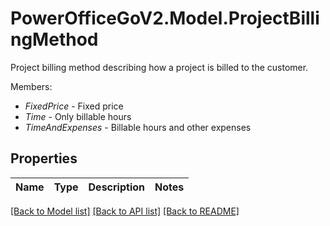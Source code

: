 # PowerOfficeGoV2.Model.ProjectBillingMethod
Project billing method describing how a project is billed to the customer.<p>Members:</p><ul><li><i>FixedPrice</i> - Fixed price</li><li><i>Time</i> - Only billable hours</li><li><i>TimeAndExpenses</i> - Billable hours and other expenses</li></ul>

## Properties

Name | Type | Description | Notes
------------ | ------------- | ------------- | -------------

[[Back to Model list]](../../README.md#documentation-for-models) [[Back to API list]](../../README.md#documentation-for-api-endpoints) [[Back to README]](../../README.md)

